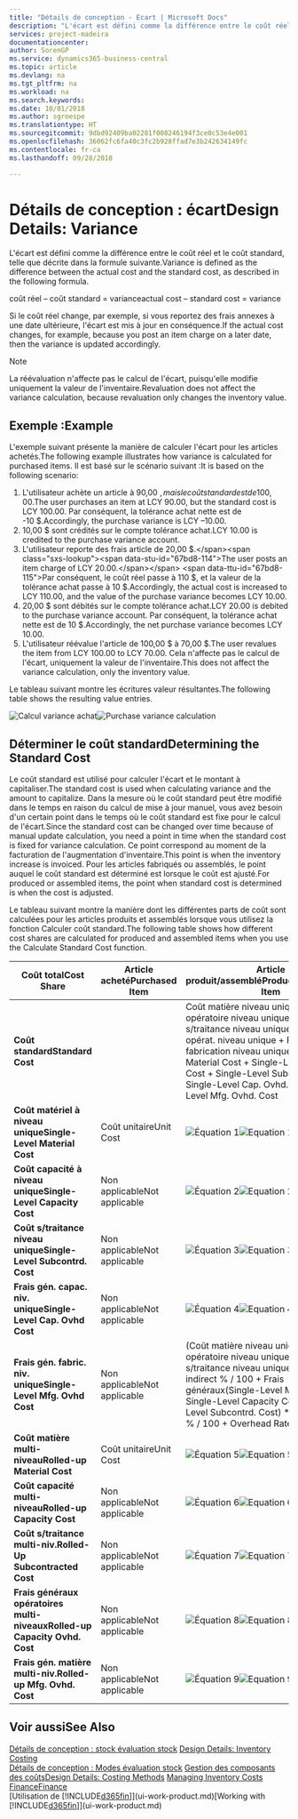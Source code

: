 ```yaml
---
title: "Détails de conception - Ecart | Microsoft Docs"
description: "L'écart est défini comme la différence entre le coût réel et le coût standard, telle que décrite dans la formule suivante."
services: project-madeira
documentationcenter: 
author: SorenGP
ms.service: dynamics365-business-central
ms.topic: article
ms.devlang: na
ms.tgt_pltfrm: na
ms.workload: na
ms.search.keywords: 
ms.date: 10/01/2018
ms.author: sgroespe
ms.translationtype: HT
ms.sourcegitcommit: 9dbd92409ba02281f008246194f3ce0c53e4e001
ms.openlocfilehash: 36062fc6fa40c3fc2b928ffad7e3b242634149fc
ms.contentlocale: fr-ca
ms.lasthandoff: 09/28/2018

---
```

# <a name="design-details-variance"></a><span data-ttu-id="67bd8-103">Détails de conception : écart</span><span class="sxs-lookup"><span data-stu-id="67bd8-103">Design Details: Variance</span></span>
<span data-ttu-id="67bd8-104">L'écart est défini comme la différence entre le coût réel et le coût standard, telle que décrite dans la formule suivante.</span><span class="sxs-lookup"><span data-stu-id="67bd8-104">Variance is defined as the difference between the actual cost and the standard cost, as described in the following formula.</span></span>  

 <span data-ttu-id="67bd8-105">coût réel – coût standard = variance</span><span class="sxs-lookup"><span data-stu-id="67bd8-105">actual cost – standard cost = variance</span></span>  

 <span data-ttu-id="67bd8-106">Si le coût réel change, par exemple, si vous reportez des frais annexes à une date ultérieure, l'écart est mis à jour en conséquence.</span><span class="sxs-lookup"><span data-stu-id="67bd8-106">If the actual cost changes, for example, because you post an item charge on a later date, then the variance is updated accordingly.</span></span>  

> [!NOTE]  
>  <span data-ttu-id="67bd8-107">La réévaluation n'affecte pas le calcul de l'écart, puisqu'elle modifie uniquement la valeur de l'inventaire.</span><span class="sxs-lookup"><span data-stu-id="67bd8-107">Revaluation does not affect the variance calculation, because revaluation only changes the inventory value.</span></span>  

## <a name="example"></a><span data-ttu-id="67bd8-108">Exemple :</span><span class="sxs-lookup"><span data-stu-id="67bd8-108">Example</span></span>  
 <span data-ttu-id="67bd8-109">L'exemple suivant présente la manière de calculer l'écart pour les articles achetés.</span><span class="sxs-lookup"><span data-stu-id="67bd8-109">The following example illustrates how variance is calculated for purchased items.</span></span> <span data-ttu-id="67bd8-110">Il est basé sur le scénario suivant :</span><span class="sxs-lookup"><span data-stu-id="67bd8-110">It is based on the following scenario:</span></span>  

1.  <span data-ttu-id="67bd8-111">L'utilisateur achète un article à 90,00 $, mais le coût standard est de 100,00 $.</span><span class="sxs-lookup"><span data-stu-id="67bd8-111">The user purchases an item at LCY 90.00, but the standard cost is LCY 100.00.</span></span> <span data-ttu-id="67bd8-112">Par conséquent, la tolérance achat nette est de -10 $.</span><span class="sxs-lookup"><span data-stu-id="67bd8-112">Accordingly, the purchase variance is LCY –10.00.</span></span>  
2.  <span data-ttu-id="67bd8-113">10,00 $ sont crédités sur le compte tolérance achat.</span><span class="sxs-lookup"><span data-stu-id="67bd8-113">LCY 10.00 is credited to the purchase variance account.</span></span>  
3.  <span data-ttu-id="67bd8-114">L'utilisateur reporte des frais article de 20,00 $.</span><span class="sxs-lookup"><span data-stu-id="67bd8-114">The user posts an item charge of LCY 20.00.</span></span> <span data-ttu-id="67bd8-115">Par conséquent, le coût réel passe à 110 $, et la valeur de la tolérance achat passe à 10 $.</span><span class="sxs-lookup"><span data-stu-id="67bd8-115">Accordingly, the actual cost is increased to LCY 110.00, and the value of the purchase variance becomes LCY 10.00.</span></span>  
4.  <span data-ttu-id="67bd8-116">20,00 $ sont débités sur le compte tolérance achat.</span><span class="sxs-lookup"><span data-stu-id="67bd8-116">LCY 20.00 is debited to the purchase variance account.</span></span> <span data-ttu-id="67bd8-117">Par conséquent, la tolérance achat nette est de 10 $.</span><span class="sxs-lookup"><span data-stu-id="67bd8-117">Accordingly, the net purchase variance becomes LCY 10.00.</span></span>  
5.  <span data-ttu-id="67bd8-118">L'utilisateur réévalue l'article de 100,00 $ à 70,00 $.</span><span class="sxs-lookup"><span data-stu-id="67bd8-118">The user revalues the item from LCY 100.00 to LCY 70.00.</span></span> <span data-ttu-id="67bd8-119">Cela n'affecte pas le calcul de l'écart, uniquement la valeur de l'inventaire.</span><span class="sxs-lookup"><span data-stu-id="67bd8-119">This does not affect the variance calculation, only the inventory value.</span></span>  

 <span data-ttu-id="67bd8-120">Le tableau suivant montre les écritures valeur résultantes.</span><span class="sxs-lookup"><span data-stu-id="67bd8-120">The following table shows the resulting value entries.</span></span>  

 <span data-ttu-id="67bd8-121">![Calcul variance achat](media/design_details_inventory_costing_11_purchase_variance.png "Calcul variance achat")</span><span class="sxs-lookup"><span data-stu-id="67bd8-121">![Purchase variance calculation](media/design_details_inventory_costing_11_purchase_variance.png "Purchase variance calculation")</span></span>  

## <a name="determining-the-standard-cost"></a><span data-ttu-id="67bd8-122">Déterminer le coût standard</span><span class="sxs-lookup"><span data-stu-id="67bd8-122">Determining the Standard Cost</span></span>  
 <span data-ttu-id="67bd8-123">Le coût standard est utilisé pour calculer l'écart et le montant à capitaliser.</span><span class="sxs-lookup"><span data-stu-id="67bd8-123">The standard cost is used when calculating variance and the amount to capitalize.</span></span> <span data-ttu-id="67bd8-124">Dans la mesure où le coût standard peut être modifié dans le temps en raison du calcul de mise à jour manuel, vous avez besoin d'un certain point dans le temps où le coût standard est fixe pour le calcul de l'écart.</span><span class="sxs-lookup"><span data-stu-id="67bd8-124">Since the standard cost can be changed over time because of manual update calculation, you need a point in time when the standard cost is fixed for variance calculation.</span></span> <span data-ttu-id="67bd8-125">Ce point correspond au moment de la facturation de l'augmentation d'inventaire.</span><span class="sxs-lookup"><span data-stu-id="67bd8-125">This point is when the inventory increase is invoiced.</span></span> <span data-ttu-id="67bd8-126">Pour les articles fabriqués ou assemblés, le point auquel le coût standard est déterminé est lorsque le coût est ajusté.</span><span class="sxs-lookup"><span data-stu-id="67bd8-126">For produced or assembled items, the point when standard cost is determined is when the cost is adjusted.</span></span>  

 <span data-ttu-id="67bd8-127">Le tableau suivant montre la manière dont les différentes parts de coût sont calculées pour les articles produits et assemblés lorsque vous utilisez la fonction Calculer coût standard.</span><span class="sxs-lookup"><span data-stu-id="67bd8-127">The following table shows how different cost shares are calculated for produced and assembled items when you use the Calculate Standard Cost function.</span></span>  

|<span data-ttu-id="67bd8-128">Coût total</span><span class="sxs-lookup"><span data-stu-id="67bd8-128">Cost Share</span></span>|<span data-ttu-id="67bd8-129">Article acheté</span><span class="sxs-lookup"><span data-stu-id="67bd8-129">Purchased Item</span></span>|<span data-ttu-id="67bd8-130">Article produit/assemblé</span><span class="sxs-lookup"><span data-stu-id="67bd8-130">Produced/Assembled Item</span></span>|  
|----------------|--------------------|------------------------------|  
|<span data-ttu-id="67bd8-131">**Coût standard**</span><span class="sxs-lookup"><span data-stu-id="67bd8-131">**Standard Cost**</span></span>||<span data-ttu-id="67bd8-132">Coût matière niveau unique + Coût opératoire niveau unique + Coût s/traitance niveau unique + Frais gén. opérat. niveau unique + Frais gén. fabrication niveau unique.</span><span class="sxs-lookup"><span data-stu-id="67bd8-132">Single-Level Material Cost + Single-Level Capacity Cost + Single-Level Subcontrd. Cost + Single-Level Cap. Ovhd. Cost + Single-Level Mfg. Ovhd. Cost</span></span>|  
|<span data-ttu-id="67bd8-133">**Coût matériel à niveau unique**</span><span class="sxs-lookup"><span data-stu-id="67bd8-133">**Single-Level Material Cost**</span></span>|<span data-ttu-id="67bd8-134">Coût unitaire</span><span class="sxs-lookup"><span data-stu-id="67bd8-134">Unit Cost</span></span>|<span data-ttu-id="67bd8-135">![Équation 1](media/design_details_inventory_costing_11_equation_1.png "Équation 1")</span><span class="sxs-lookup"><span data-stu-id="67bd8-135">![Equation 1](media/design_details_inventory_costing_11_equation_1.png "Equation 1")</span></span>|  
|<span data-ttu-id="67bd8-136">**Coût capacité à niveau unique**</span><span class="sxs-lookup"><span data-stu-id="67bd8-136">**Single-Level Capacity Cost**</span></span>|<span data-ttu-id="67bd8-137">Non applicable</span><span class="sxs-lookup"><span data-stu-id="67bd8-137">Not applicable</span></span>|<span data-ttu-id="67bd8-138">![Équation 2](media/design_details_inventory_costing_11_equation_2.png "Équation 2")</span><span class="sxs-lookup"><span data-stu-id="67bd8-138">![Equation 2](media/design_details_inventory_costing_11_equation_2.png "Equation 2")</span></span>|  
|<span data-ttu-id="67bd8-139">**Coût s/traitance niveau unique**</span><span class="sxs-lookup"><span data-stu-id="67bd8-139">**Single-Level Subcontrd. Cost**</span></span>|<span data-ttu-id="67bd8-140">Non applicable</span><span class="sxs-lookup"><span data-stu-id="67bd8-140">Not applicable</span></span>|<span data-ttu-id="67bd8-141">![Équation 3](media/design_details_inventory_costing_11_equation_3.png "Équation 3")</span><span class="sxs-lookup"><span data-stu-id="67bd8-141">![Equation 3](media/design_details_inventory_costing_11_equation_3.png "Equation 3")</span></span>|  
|<span data-ttu-id="67bd8-142">**Frais gén. capac. niv. unique**</span><span class="sxs-lookup"><span data-stu-id="67bd8-142">**Single-Level Cap. Ovhd Cost**</span></span>|<span data-ttu-id="67bd8-143">Non applicable</span><span class="sxs-lookup"><span data-stu-id="67bd8-143">Not applicable</span></span>|<span data-ttu-id="67bd8-144">![Équation 4](media/design_details_inventory_costing_11_equation_4.png "Équation 4")</span><span class="sxs-lookup"><span data-stu-id="67bd8-144">![Equation 4](media/design_details_inventory_costing_11_equation_4.png "Equation 4")</span></span>|  
|<span data-ttu-id="67bd8-145">**Frais gén. fabric. niv. unique**</span><span class="sxs-lookup"><span data-stu-id="67bd8-145">**Single-Level Mfg. Ovhd Cost**</span></span>|<span data-ttu-id="67bd8-146">Non applicable</span><span class="sxs-lookup"><span data-stu-id="67bd8-146">Not applicable</span></span>|<span data-ttu-id="67bd8-147">(Coût matière niveau unique + Coût opératoire niveau unique + Coût s/traitance niveau unique) \* Coût indirect % / 100 + Frais généraux</span><span class="sxs-lookup"><span data-stu-id="67bd8-147">(Single-Level Material Cost + Single-Level Capacity Cost + Single-Level Subcontrd. Cost) \* Indirect Cost % / 100 + Overhead Rate</span></span>|  
|<span data-ttu-id="67bd8-148">**Coût matière multi-niveau**</span><span class="sxs-lookup"><span data-stu-id="67bd8-148">**Rolled-up Material Cost**</span></span>|<span data-ttu-id="67bd8-149">Coût unitaire</span><span class="sxs-lookup"><span data-stu-id="67bd8-149">Unit Cost</span></span>|<span data-ttu-id="67bd8-150">![Équation 5](media/design_details_inventory_costing_11_equation_5.png "Équation 5")</span><span class="sxs-lookup"><span data-stu-id="67bd8-150">![Equation 5](media/design_details_inventory_costing_11_equation_5.png "Equation 5")</span></span>|  
|<span data-ttu-id="67bd8-151">**Coût capacité multi-niveau**</span><span class="sxs-lookup"><span data-stu-id="67bd8-151">**Rolled-up Capacity Cost**</span></span>|<span data-ttu-id="67bd8-152">Non applicable</span><span class="sxs-lookup"><span data-stu-id="67bd8-152">Not applicable</span></span>|<span data-ttu-id="67bd8-153">![Équation 6](media/design_details_inventory_costing_11_equation_6.png "Équation 6")</span><span class="sxs-lookup"><span data-stu-id="67bd8-153">![Equation 6](media/design_details_inventory_costing_11_equation_6.png "Equation 6")</span></span>|  
|<span data-ttu-id="67bd8-154">**Coût s/traitance multi-niv.**</span><span class="sxs-lookup"><span data-stu-id="67bd8-154">**Rolled-Up Subcontracted Cost**</span></span>|<span data-ttu-id="67bd8-155">Non applicable</span><span class="sxs-lookup"><span data-stu-id="67bd8-155">Not applicable</span></span>|<span data-ttu-id="67bd8-156">![Équation 7](media/design_details_inventory_costing_11_equation_7.png "Équation 7")</span><span class="sxs-lookup"><span data-stu-id="67bd8-156">![Equation 7](media/design_details_inventory_costing_11_equation_7.png "Equation 7")</span></span>|  
|<span data-ttu-id="67bd8-157">**Frais généraux opératoires multi-niveaux**</span><span class="sxs-lookup"><span data-stu-id="67bd8-157">**Rolled-up Capacity Ovhd. Cost**</span></span>|<span data-ttu-id="67bd8-158">Non applicable</span><span class="sxs-lookup"><span data-stu-id="67bd8-158">Not applicable</span></span>|<span data-ttu-id="67bd8-159">![Équation 8](media/design_details_inventory_costing_11_equation_8.png "Équation 8")</span><span class="sxs-lookup"><span data-stu-id="67bd8-159">![Equation 8](media/design_details_inventory_costing_11_equation_8.png "Equation 8")</span></span>|  
|<span data-ttu-id="67bd8-160">**Frais gén. matière multi-niv.**</span><span class="sxs-lookup"><span data-stu-id="67bd8-160">**Rolled-up Mfg. Ovhd. Cost**</span></span>|<span data-ttu-id="67bd8-161">Non applicable</span><span class="sxs-lookup"><span data-stu-id="67bd8-161">Not applicable</span></span>|<span data-ttu-id="67bd8-162">![Équation 9](media/design_details_inventory_costing_11_equation_9.png "Équation 9")</span><span class="sxs-lookup"><span data-stu-id="67bd8-162">![Equation 9](media/design_details_inventory_costing_11_equation_9.png "Equation 9")</span></span>|  

## <a name="see-also"></a><span data-ttu-id="67bd8-163">Voir aussi</span><span class="sxs-lookup"><span data-stu-id="67bd8-163">See Also</span></span>  
 <span data-ttu-id="67bd8-164">[Détails de conception : stock évaluation stock](design-details-inventory-costing.md) </span><span class="sxs-lookup"><span data-stu-id="67bd8-164">[Design Details: Inventory Costing](design-details-inventory-costing.md) </span></span>  
 <span data-ttu-id="67bd8-165">[Détails de conception : Modes évaluation stock](design-details-costing-methods.md) [Gestion des composants des coûts](finance-manage-inventory-costs.md)</span><span class="sxs-lookup"><span data-stu-id="67bd8-165">[Design Details: Costing Methods](design-details-costing-methods.md) [Managing Inventory Costs](finance-manage-inventory-costs.md)</span></span>  
 [<span data-ttu-id="67bd8-166">Finance</span><span class="sxs-lookup"><span data-stu-id="67bd8-166">Finance</span></span>](finance.md)  
 <span data-ttu-id="67bd8-167">[Utilisation de [!INCLUDE[d365fin](includes/d365fin_md.md)]](ui-work-product.md)</span><span class="sxs-lookup"><span data-stu-id="67bd8-167">[Working with [!INCLUDE[d365fin](includes/d365fin_md.md)]](ui-work-product.md)</span></span>

